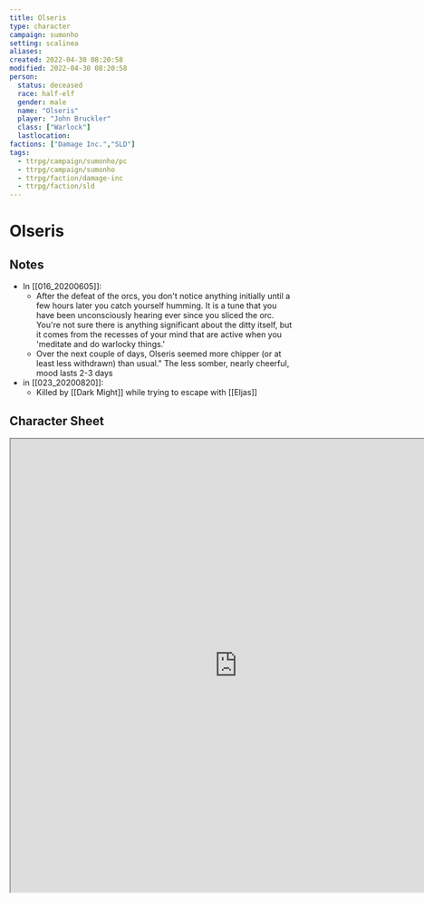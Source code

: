 ```yaml
---
title: Olseris
type: character
campaign: sumonho
setting: scalinea
aliases: 
created: 2022-04-30 08:20:58
modified: 2022-04-30 08:20:58
person:
  status: deceased
  race: half-elf
  gender: male
  name: "Olseris"
  player: "John Bruckler"
  class: ["Warlock"]
  lastlocation: 
factions: ["Damage Inc.","SLD"]
tags:
  - ttrpg/campaign/sumonho/pc
  - ttrpg/campaign/sumonho
  - ttrpg/faction/damage-inc
  - ttrpg/faction/sld
---
```


# Olseris

## Notes

- In [[016_20200605]]:
    - After the defeat of the orcs, you don't notice anything initially until a few hours later you catch yourself humming. It is a tune that you have been unconsciously hearing ever since you sliced the orc. You're not sure there is anything significant about the ditty itself, but it comes from the recesses of your mind that are active when you 'meditate and do warlocky things.'
    - Over the next couple of days, Olseris seemed more chipper (or at least less withdrawn) than usual." The less somber, nearly cheerful, mood lasts 2-3 days
- in [[023_20200820]]:
    - Killed by [[Dark Might]] while trying to escape with [[Eljas]]

## Character Sheet
<iframe src="https://www.dndbeyond.com/characters/59424157" name="DDBCharacterBlock" width=800 height=800 />


## Factions & Relationships

| Faction Name    | Relationship |
| --------------- |:------------:|
| [[Danger Inc.]] |      +2      | 


## Character Relationships

| Character Name | Relationship | Character Type |
| -------------- |:------------:|:--------------:|
|                |              |                |


## Backstory
